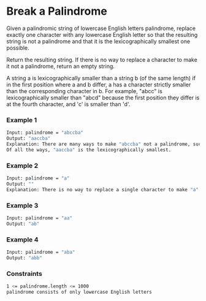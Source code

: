 # Break a Palindrome

Given a palindromic string of lowercase English letters palindrome, replace exactly one character with any lowercase English letter so that the resulting string is not a palindrome and that it is the lexicographically smallest one possible.

Return the resulting string. If there is no way to replace a character to make it not a palindrome, return an empty string.

A string a is lexicographically smaller than a string b (of the same length) if in the first position where a and b differ, a has a character strictly smaller than the corresponding character in b. For example, "abcc" is lexicographically smaller than "abcd" because the first position they differ is at the fourth character, and 'c' is smaller than 'd'.

### Example 1
```sh
Input: palindrome = "abccba"
Output: "aaccba"
Explanation: There are many ways to make "abccba" not a palindrome, such as "zbccba", "aaccba", and "abacba".
Of all the ways, "aaccba" is the lexicographically smallest.
```

### Example 2
```sh
Input: palindrome = "a"
Output: ""
Explanation: There is no way to replace a single character to make "a" not a palindrome, so return an empty string.
```

### Example 3
```sh
Input: palindrome = "aa"
Output: "ab"
```

### Example 4
```sh
Input: palindrome = "aba"
Output: "abb"
```

### Constraints
```sh
1 <= palindrome.length <= 1000
palindrome consists of only lowercase English letters
```
